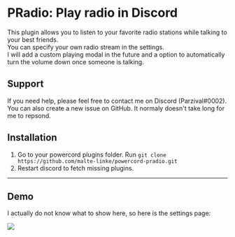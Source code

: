 # PRadio: Play radio in Discord

This plugin allows you to listen to your favorite radio stations while talking to your best friends. <br>
You can specify your own radio stream in the settings.<br>
I will add a custom playing modal in the future and a option to automatically turn the volume down once someone is talking.

## Support

If you need help, please feel free to contact me on Discord (Parzival#0002).<br>
You can also create a new issue on GitHub. It normaly doesn't take long for me to repsond.

## Installation

1. Go to your powercord plugins folder. Run ``git clone https://github.com/malte-linke/powercord-pradio.git``
2. Restart discord to fetch missing plugins.

---

## Demo

I actually do not know what to show here, so here is the settings page:

<img src="https://i.imgur.com/HkaOVg2.png">

